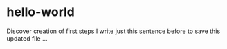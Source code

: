 # hello-world
Discover creation of first steps
I write just this sentence before to save this updated file ...
